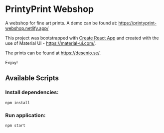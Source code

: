# PrintyPrint Webshop
A webshop for fine art prints. A demo can be found at: https://printyprint-webshop.netlify.app/

This project was bootstrapped with [Create React App](https://github.com/facebook/create-react-app) and
created with the use of Material UI - https://material-ui.com/.

The prints can be found at https://desenio.se/.

Enjoy!
## Available Scripts

### Install dependencies:

`npm install`

### Run application:

`npm start`